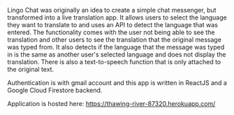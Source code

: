 Lingo Chat was originally an idea to create a simple chat messenger, but transformed into a live translation app. It allows users to select the language they want to translate to and uses an API to detect the language that was entered. The functionality comes with the user not being able to see the translation and other users to see the translation that the original message was typed from. It also detects if the language that the message was typed in is the same as another user's selected language and does not display the translation. There is also a text-to-speech function that is only attached to the original text.

Authentication is with gmail account and this app is written in ReactJS and a Google Cloud Firestore backend.

Application is hosted here: https://thawing-river-87320.herokuapp.com/
